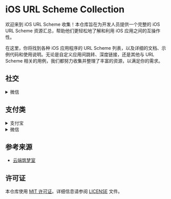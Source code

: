 # iOS URL Scheme Collection  

欢迎来到 iOS URL Scheme 收集！本仓库旨在为开发人员提供一个完整的 iOS URL Scheme 资源汇总，帮助他们更轻松地了解和利用 iOS 应用之间的互操作性。

在这里，你将找到各种 iOS 应用程序的 URL Scheme 列表，以及详细的文档、示例代码和使用说明。无论是自定义应用间跳转、深度链接，还是其他与 URL Scheme 相关的用例，我们都努力收集并整理了丰富的资源，以满足你的需求。

## 社交
<details>
  <summary>微信</summary>  
  
  #### [打开微信](https://nf404301.github.io/URL-Scheme-redirect/redirect.html?scheme=wechat)

      weixin://

  #### [微信扫码](https://nf404301.github.io/URL-Scheme-redirect/redirect.html?scheme=weixin://scan)

      weixin://scanqrcode

  #### 微信什么值得买签到

      weixin://dl/business/?t=EzghHNrd8sg

</details>





## 支付类
<details>
  <summary>支付宝</summary> 
  
  #### 支付宝

      alipays://

  #### 支付宝收款功能

      alipays://platformapi/startapp?appId=20000123

  #### 支付宝扫一扫功能

      alipays://platformapi/startapp?saId=10000007

  #### 支付宝手机充值功能

      alipay://platformapi/startapp?saId=10000003

</details>
<details>
  <summary>微信</summary> 
  
  #### 微信

      weixin://



</details>

## 参考来源
* [云端筑梦室](https://www.ydzms.com/archives/58/ )

## 许可证

本仓库使用 [MIT 许可证](LICENSE)。详细信息请参阅 [LICENSE](LICENSE) 文件。


